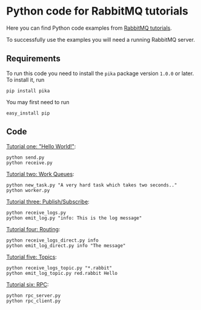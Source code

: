 # Python code for RabbitMQ tutorials

Here you can find Python code examples from [RabbitMQ
tutorials](https://www.rabbitmq.com/getstarted.html).

To successfully use the examples you will need a running RabbitMQ server.

## Requirements

To run this code you need to install the `pika` package version `1.0.0` or later. To install it, run

    pip install pika

You may first need to run

    easy_install pip


## Code

[Tutorial one: "Hello World!"](https://www.rabbitmq.com/tutorial-one-python.html):

    python send.py
    python receive.py


[Tutorial two: Work Queues](https://www.rabbitmq.com/tutorial-two-python.html):

    python new_task.py "A very hard task which takes two seconds.."
    python worker.py


[Tutorial three: Publish/Subscribe](https://www.rabbitmq.com/tutorial-three-python.html):

    python receive_logs.py
    python emit_log.py "info: This is the log message"


[Tutorial four: Routing](https://www.rabbitmq.com/tutorial-four-python.html):

    python receive_logs_direct.py info
    python emit_log_direct.py info "The message"


[Tutorial five: Topics](https://www.rabbitmq.com/tutorial-five-python.html):

    python receive_logs_topic.py "*.rabbit"
    python emit_log_topic.py red.rabbit Hello


[Tutorial six: RPC](https://www.rabbitmq.com/tutorial-six-python.html):

    python rpc_server.py
    python rpc_client.py
